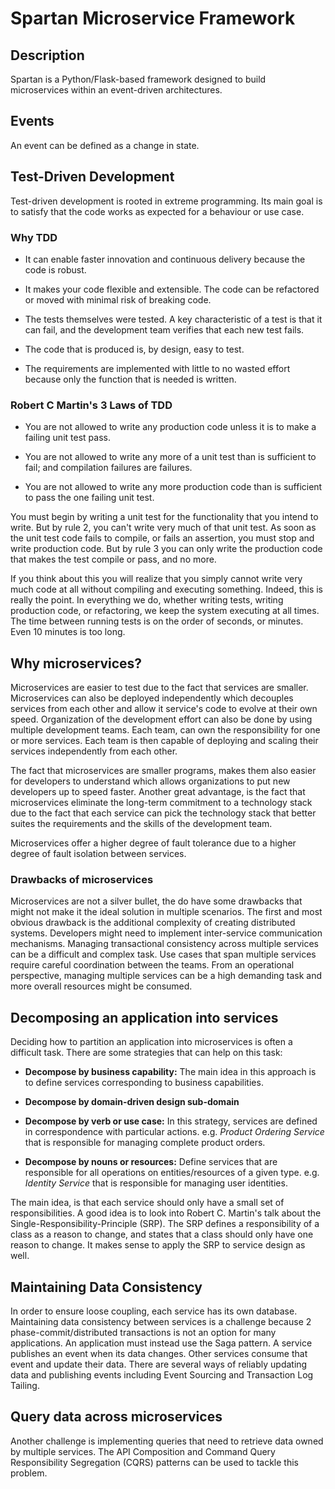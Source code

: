 # Spartan Microservice Framework

## Description

Spartan is a Python/Flask-based framework designed to build microservices within an event-driven 
architectures.

## Events
An event can be defined as a change in state.  

## Test-Driven Development

Test-driven development is rooted in extreme programming. Its main goal is to satisfy that the code
works as expected for a behaviour or use case. 

### Why TDD

- It can enable faster innovation and continuous delivery because the code is robust.

- It makes your code flexible and extensible. The code can be refactored or moved with minimal risk of breaking code.

- The tests themselves were tested. A key characteristic of a test is that it can fail, and the development team 
verifies that each new test fails.

- The code that is produced is, by design, easy to test.

- The requirements are implemented with little to no wasted effort because only the function that is needed is written.

### Robert C Martin's 3 Laws of TDD

- You are not allowed to write any production code unless it is to make a failing unit test pass.

- You are not allowed to write any more of a unit test than is sufficient to fail; and compilation failures are failures.

- You are not allowed to write any more production code than is sufficient to pass the one failing unit test.


You must begin by writing a unit test for the functionality that you intend to write. But by rule 2, 
you can't write very much of that unit test. As soon as the unit test code fails to compile, or fails 
an assertion, you must stop and write production code. But by rule 3 you can only write the production 
code that makes the test compile or pass, and no more.

If you think about this you will realize that you simply cannot write very much code at all without 
compiling and executing something. Indeed, this is really the point. In everything we do, whether 
writing tests, writing production code, or refactoring, we keep the system executing at all times. 
The time between running tests is on the order of seconds, or minutes. Even 10 minutes is too long.

## Why microservices?

Microservices are easier to test due to the fact that services are smaller. Microservices
can also be deployed independently which decouples services from each other and allow it 
service's code to evolve at their own speed. Organization of the development effort can also
be done by using multiple development teams. Each team, can own the responsibility for one or
more services. Each team is then capable of deploying and scaling their services independently
from each other. 

The fact that microservices are smaller programs, makes them also easier for developers to 
understand which allows organizations to put new developers up to speed faster. Another great
advantage, is the fact that microservices eliminate the long-term commitment to a technology stack
due to the fact that each service can pick the technology stack that better suites the requirements
and the skills of the development team. 

Microservices offer a higher degree of fault tolerance due to a higher degree of fault isolation
between services. 

### Drawbacks of microservices

Microservices are not a silver bullet, the do have some drawbacks that might not make it the ideal
solution in multiple scenarios. The first and most obvious drawback is the additional complexity
of creating distributed systems. Developers might need to implement inter-service communication
mechanisms. Managing transactional consistency across multiple services can be a difficult and 
complex task. Use cases that span multiple services require careful coordination between the teams. 
From an operational perspective, managing multiple services can be a high demanding task and more
overall resources might be consumed.

## Decomposing an application into services

Deciding how to partition an application into  microservices is often a difficult task. There are
some strategies that can help on this task:

- **Decompose by business capability:** The main idea in this approach is to define services 
corresponding to business capabilities.

- **Decompose by domain-driven design sub-domain**

- **Decompose by verb or use case:** In this strategy, services are defined in correspondence 
with particular actions. e.g. *Product Ordering Service* that is responsible for managing complete 
product orders.

- **Decompose by nouns or resources:** Define services that are responsible for all operations 
on entities/resources of a given type. e.g. *Identity Service* that is responsible for managing 
user identities. 

The main idea, is that each service should only have a small set of responsibilities. A good idea
is to look into Robert C. Martin's talk about the Single-Responsibility-Principle (SRP). The SRP 
defines a responsibility of a class as a reason to change, and states that a class should only 
have one reason to change. It makes sense to apply the SRP to service design as well. 

## Maintaining Data Consistency

In order to ensure loose coupling, each service has its own database. Maintaining data consistency 
between services is a challenge because 2 phase-commit/distributed transactions is not an option 
for many applications. An application must instead use the Saga pattern. A service publishes 
an event when its data changes. Other services consume that event and update their data. There 
are several ways of reliably updating data and publishing events including Event Sourcing and 
Transaction Log Tailing.

## Query data across microservices

Another challenge is implementing queries that need to retrieve data owned by multiple services.
The API Composition and Command Query Responsibility Segregation (CQRS) patterns can be used to 
tackle this problem. 


